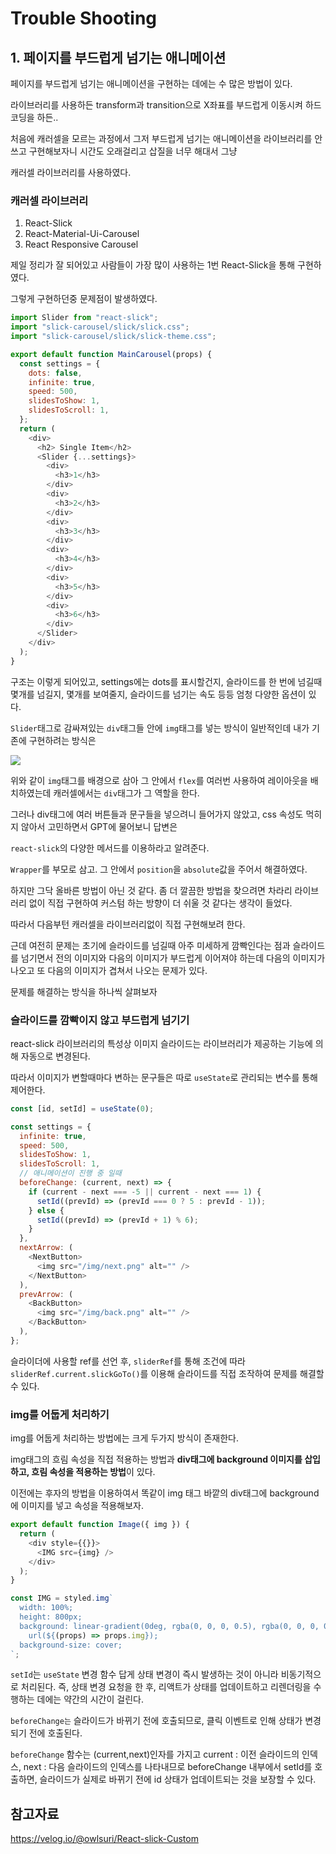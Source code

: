 # Trouble Shooting

## 1. 페이지를 부드럽게 넘기는 애니메이션

페이지를 부드럽게 넘기는 애니메이션을 구현하는 데에는 수 많은 방법이 있다.

라이브러리를 사용하든 transform과 transition으로 X좌표를 부드럽게 이동시켜 하드코딩을 하든..

처음에 캐러셀을 모르는 과정에서 그저 부드럽게 넘기는 애니메이션을 라이브러리를 안쓰고 구현해보자니 시간도 오래걸리고 삽질을 너무 해대서 그냥

캐러셀 라이브러리를 사용하였다.

### 캐러셀 라이브러리

1. React-Slick
2. React-Material-Ui-Carousel
3. React Responsive Carousel

제일 정리가 잘 되어있고 사람들이 가장 많이 사용하는 1번 React-Slick을 통해 구현하였다.

그렇게 구현하던중 문제점이 발생하였다.

```js
import Slider from "react-slick";
import "slick-carousel/slick/slick.css";
import "slick-carousel/slick/slick-theme.css";

export default function MainCarousel(props) {
  const settings = {
    dots: false,
    infinite: true,
    speed: 500,
    slidesToShow: 1,
    slidesToScroll: 1,
  };
  return (
    <div>
      <h2> Single Item</h2>
      <Slider {...settings}>
        <div>
          <h3>1</h3>
        </div>
        <div>
          <h3>2</h3>
        </div>
        <div>
          <h3>3</h3>
        </div>
        <div>
          <h3>4</h3>
        </div>
        <div>
          <h3>5</h3>
        </div>
        <div>
          <h3>6</h3>
        </div>
      </Slider>
    </div>
  );
}
```

구조는 이렇게 되어있고, settings에는 dots를 표시할건지, 슬라이드를 한 번에 넘길때 몇개를 넘길지, 몇개를 보여줄지, 슬라이드를 넘기는 속도 등등 엄청 다양한 옵션이 있다.

`Slider`태그로 감싸져있는 `div`태그들 안에 `img`태그를 넣는 방식이 일반적인데 내가 기존에 구현하려는 방식은

<img src="https://i.postimg.cc/hthmsHKd/image.png">

위와 같이 `img`태그를 배경으로 삼아 그 안에서 `flex`를 여러번 사용하여 레이아웃을 배치하였는데 캐러셀에서는 `div`태그가 그 역할을 한다.

그러나 div태그에 여러 버튼들과 문구들을 넣으려니 들어가지 않았고, css 속성도 먹히지 않아서 고민하면서 GPT에 물어보니 답변은

`react-slick`의 다양한 메서드를 이용하라고 알려준다.

`Wrapper`를 부모로 삼고. 그 안에서 `position`을 `absolute`값을 주어서 해결하였다.

하지만 그닥 올바른 방법이 아닌 것 같다. 좀 더 깔끔한 방법을 찾으려면 차라리 라이브러리 없이 직접 구현하여 커스텀 하는 방향이 더 쉬울 것 같다는 생각이 들었다.

따라서 다음부턴 캐러셀을 라이브러리없이 직접 구현해보려 한다.

근데 여전히 문제는 초기에 슬라이드를 넘길때 아주 미세하게 깜빡인다는 점과 슬라이드를 넘기면서 전의 이미지와 다음의 이미지가 부드럽게 이어져야 하는데 다음의 이미지가 나오고 또 다음의 이미지가 겹쳐서 나오는 문제가 있다.

문제를 해결하는 방식을 하나씩 살펴보자

### 슬라이드를 깜빡이지 않고 부드럽게 넘기기

react-slick 라이브러리의 특성상 이미지 슬라이드는 라이브러리가 제공하는 기능에 의해 자동으로 변경된다.

따라서 이미지가 변할때마다 변하는 문구들은 따로 `useState`로 관리되는 변수를 통해 제어한다.

```js
const [id, setId] = useState(0);

const settings = {
  infinite: true,
  speed: 500,
  slidesToShow: 1,
  slidesToScroll: 1,
  // 애니메이션이 진행 중 일때
  beforeChange: (current, next) => {
    if (current - next === -5 || current - next === 1) {
      setId((prevId) => (prevId === 0 ? 5 : prevId - 1));
    } else {
      setId((prevId) => (prevId + 1) % 6);
    }
  },
  nextArrow: (
    <NextButton>
      <img src="/img/next.png" alt="" />
    </NextButton>
  ),
  prevArrow: (
    <BackButton>
      <img src="/img/back.png" alt="" />
    </BackButton>
  ),
};
```

슬라이더에 사용할 ref를 선언 후, `sliderRef`를 통해 조건에 따라 `sliderRef.current.slickGoTo()`를 이용해 슬라이드를 직접 조작하여 문제를 해결할 수 있다.

### img를 어둡게 처리하기

img를 어둡게 처리하는 방법에는 크게 두가지 방식이 존재한다.

img태그의 흐림 속성을 직접 적용하는 방법과 **div태그에 background 이미지를 삽입하고, 흐림 속성을 적용하는 방법**이 있다.

이전에는 후자의 방법을 이용하여서 똑같이 img 태그 바깥의 div태그에 background에 이미지를 넣고 속성을 적용해보자.

```js
export default function Image({ img }) {
  return (
    <div style={{}}>
      <IMG src={img} />
    </div>
  );
}

const IMG = styled.img`
  width: 100%;
  height: 800px;
  background: linear-gradient(0deg, rgba(0, 0, 0, 0.5), rgba(0, 0, 0, 0.5)),
    url(${(props) => props.img});
  background-size: cover;
`;
```

`setId`는 `useState` 변경 함수 답게 상태 변경이 즉시 발생하는 것이 아니라 비동기적으로 처리된다. 즉, 상태 변경 요청을 한 후, 리액트가 상태를 업데이트하고 리렌더링을 수행하는 데에는 약간의 시간이 걸린다.

`beforeChange는` 슬라이드가 바뀌기 전에 호출되므로, 클릭 이벤트로 인해 상태가 변경되기 전에 호출된다.

`beforeChange` 함수는 (current,next)인자를 가지고 current : 이전 슬라이드의 인덱스, next : 다음 슬라이드의 인덱스를 나타내므로 beforeChange 내부에서 setId를 호출하면, 슬라이드가 실제로 바뀌기 전에 id 상태가 업데이트되는 것을 보장할 수 있다.

## 참고자료

https://velog.io/@owlsuri/React-slick-Custom
